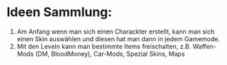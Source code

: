 Ideen Sammlung:
================

1. Am Anfang wenn man sich einen Charackter erstellt, kann man sich einen Skin auswählen und diesen hat man dann in jedem Gamemode.
2. Mit den Leveln kann man bestimmte Items freischalten, z.B.
	Waffen-Mods (DM, BloodMoney),
	Car-Mods,
	Spezial Skins,
	Maps
